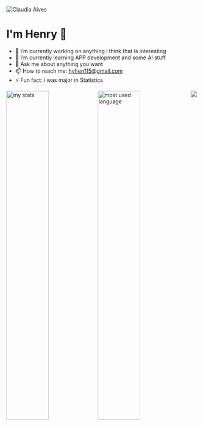 ![Claudia Alves](https://github.com/Hyhen115/Hyhen115/assets/156307404/53da56cc-591f-45de-9e24-0dc633e0528b)
# I'm Henry 👋
- 🔭 I’m currently working on anything i think that is interesting
- 🌱 I’m currently learning APP development and some AI stuff
- 💬 Ask me about anything you want
- 📫 How to reach me: hyhen115@gmail.com
- ⚡ Fun fact: i was major in Statistics

<img alt="my stats" align="left" width="47%" src="https://github-readme-stats.vercel.app/api?username=Hyhen115&show_icons=true&theme=tokyonight"/>

<img alt="most used language" align="left" width="47%" src="https://github-readme-stats.vercel.app/api/top-langs/?username=Hyhen115&layout=compact"/>

<p align="center">
  <a href="https://skillicons.dev">
    <img src="https://skillicons.dev/icons?i=git,c,cpp,swift,kotlin,flutter,py,r,css,html" />
  </a>
</p>

<!--
**Hyhen115/Hyhen115** is a ✨ _special_ ✨ repository because its `README.md` (this file) appears on your GitHub profile.

Here are some ideas to get you started:

- 🔭 I’m currently working on ...
- 🌱 I’m currently learning ...
- 👯 I’m looking to collaborate on ...
- 🤔 I’m looking for help with ...
- 💬 Ask me about ...
- 📫 How to reach me: ...
- 😄 Pronouns: ...
- ⚡ Fun fact: ...
-->

